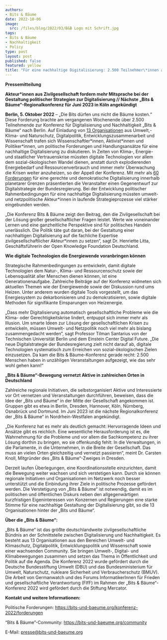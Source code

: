 ```yaml
---
authors:
- Bits & Bäume
date: 2022-10-06
image: 
  src: /files/blog/2022/03/B&B Logo mit Schrift.jpg
tags:
- Bits & Bäume
- Nachhaltigkeit
- Policy
type: post
layout: post
published: false
featured: yellow
title: "Für eine nachhaltige Digitalisierung: 2.500 Teilnehmer\*innen auf der Konferenz Bits & Bäume"
---
```


**Pressemitteilung**

**Akteur\*innen aus Zivilgesellschaft fordern mehr Mitsprache bei der Gestaltung politischer Strategien zur Digitalisierung // Nächste „Bits & Bäume“-Regionalkonferenz für Juni 2023 in Köln angekündigt**

**Berlin, 5. Oktober 2022** – „Die Bits dürfen uns nicht die Bäume kosten.“ Diese Forderung brachte am vergangenen Wochenende über 2.500 Teilnehmende zur Konferenz für Digitalisierung und Nachhaltigkeit „Bits & Bäume“ nach Berlin. Auf Einladung von [13 Organisationen](https://bits-und-baeume.org/konferenz-2022/ueber-uns/) aus Umwelt,- Klima- und Naturschutz, Digitalpolitik, Entwicklungszusammenarbeit und Wissenschaft trafen sich Wissenschaftler\*innen, Aktivist\*innen und Politiker\*innen, um politische Forderungen und Handlungsansätze für eine nachhaltige Digitalisierung zu diskutieren. In Zeiten von Klima-, Energie- und staatlicher Vertrauenskrise müssten digitale Technologien vor allem dem sozial-ökologischen Wandel dienen, anstatt durch explodierenden Energiebedarf und Ressourcenverbrauch und immer mehr Überwachung die Krisen weiter anzuheizen, so der Appell der Konferenz. Mit mehr als [60 Forderungen](https://bits-und-baeume.org/konferenz-2022/forderungen/) für eine gerechte und demokratische Digitalisierung innerhalb planetarer Grenzen präsentierten die Veranstalter einen Gegenentwurf zur Digitalstrategie der Bundesregierung.  Bei der Entwicklung politischer Rahmenbedingungen für eine nachhaltige Digitalisierung müssten umwelt- und netzpolitische Akteur\*innen in laufende Strategieprozesse viel stärker eingebunden werden.

„Die Konferenz Bits & Bäume zeigt den Beitrag, den die Zivilgesellschaft bei der Lösung großer gesellschaftlicher Fragen leistet. Werte wie voneinander Lernen und eine ganzheitliche Perspektive sind für politisches Handeln unerlässlich. Die Politik täte gut daran, bei der Gestaltung einer nachhaltigen Digitalisierung auf die fachliche Expertise zivilgesellschaftlicher Akteur\*innen zu setzen“, sagt Dr. Henriette Litta, Geschäftsführerin der Open Knowledge Foundation Deutschland.

**Wie digitale Technologien die Energiewende voranbringen können**

Strategische Rahmenbedingungen zu entwickeln, damit digitale Technologien dem Natur-, Klima- und Ressourcenschutz sowie der Lebensqualität aller Menschen dienen können, ist eine Generationenaufgabe. Zahlreiche Beiträge auf der Konferenz widmeten sich aktuellen Themen wie der Energiewende sowie der Diskussion rund ums Heizen. Unter anderem wurden digitale Tools vorgestellt, um das Energiesystem zu dekarbonisieren und zu demokratisieren, sowie digitale Methoden für signifikante Einsparungen von Heizenergie.

„Dass mehr Digitalisierung automatisch gesellschaftliche Probleme wie die Klima- oder Gerechtigkeitskrise lindert, entpuppt sich immer mehr als Illusion. Um smarte Ideen zur Lösung der gesellschaftlichen Krisen zu entwickeln, müssen Umwelt- und Netzpolitik noch viel mehr als bislang zusammengedacht werden”, sagt Professor Tilman Santarius von der Technischen Universität Berlin und dem Einstein Center Digital Future. „Die neue Digitalstrategie der Bundesregierung zielt nicht darauf ab, digitale Technologien systematisch zum Erreichen von sozial-ökologischen Zielen einzusetzen. Da kam die Bits & Bäume-Konferenz gerade recht: 2.500 Menschen haben in unzähligen Veranstaltungen aufgezeigt, wie das sehr wohl gehen kann!“
 
 **„Bits & Bäume“-Bewegung vernetzt Aktive in zahlreichen Orten in Deutschland**
 
 Zahlreiche regionale Initiativen, die selbstorganisiert Aktive und Interessierte vor Ort vernetzen und Veranstaltungen durchführen, beweisen, dass die Idee der „Bits und Bäume“ in der Mitte der Gesellschaft angekommen ist. Gruppen gibt es etwa in Berlin, Dresden, Hannover, Köln, Nürnberg, Osnabrück und Dortmund. Im Juni 2023 ist die nächste Regionalkonferenz der „Bits & Bäume“ in Nordrhein-Westfalen angekündigt. 
 
 „Die Konferenz hat es mehr als deutlich gemacht: Hervorragende Ideen und Ansätze gibt es reichlich. Eine wesentliche Herausforderung ist es, die Wahrnehmung für die Probleme und vor allem die Sachkompetenz zu ihrer Lösung dorthin zu bringen, wo sie offenkundig fehlt: In die Verwaltungen, in die Parlamente, in die Unternehmen, in die Breite der Gesellschaft. Das muss an vielen Orten gleichzeitig und vernetzt passieren“, meint Dr. Carsten Knoll, Mitgründer des „Bits & Bäume“-Zweiges in Dresden.
 
 Derzeit laufen Überlegungen, eine Koordinationsstelle einzurichten, damit die Bewegung weiter wachsen und sich verstetigen kann. Durch sie können regionale Initiativen und Organisationen im Netzwerk noch besser unterstützt und die Einbindung ihrer Ziele in politische Prozesse gefördert werden. Die Verstetigung von „Bits & Bäume“ ist notwendig, damit es im politischen und öffentlichen Diskurs neben den allgegenwärtigen kurzfristigen Eigeninteressen von Konzernen und Regierungen eine starke Stimme für eine nachhaltige Gestaltung der Digitalisierung gibt, so die 13 Organisationen hinter der „Bits und Bäume“.
 
 **Über die „Bits & Bäume“:**
 
 „Bits & Bäume“ ist das größte deutschlandweite zivilgesellschaftliche Bündnis an der Schnittstelle zwischen Digitalisierung und Nachhaltigkeit. Es besteht aus 13 Organisationen aus den Bereichen Umwelt- und Klimaschutz, Digitalpolitik, Entwicklungspolitik und Wissenschaft sowie einer wachsenden Community. Sie bringen Umwelt-, Digital- und Klimabewegungen zusammen und setzen das Thema in Öffentlichkeit und Politik auf die Agenda. Die Konferenz 2022 wurde gefördert durch die Deutsche Bundesstiftung Umwelt (DBU) und das Bundesministerium für Umwelt, Naturschutz, nukleare Sicherheit und Verbraucherschutz (BMUV). Die Arbeit von Germanwatch und des Forums InformatikerInnen für Frieden und gesellschaftliche Verantwortung (FIfF) im Rahmen der „Bits & Bäume“-Konferenz 2022 wird gefördert durch die Stiftung Mercator.

**Kontakt und weitere Informationen:**

Politische Forderungen: https://bits-und-baeume.org/konferenz-2022/forderungen

“Bits & Bäume”-Community: https://bits-und-baeume.org/community

E-Mail: presse@bits-und-baeume.org

